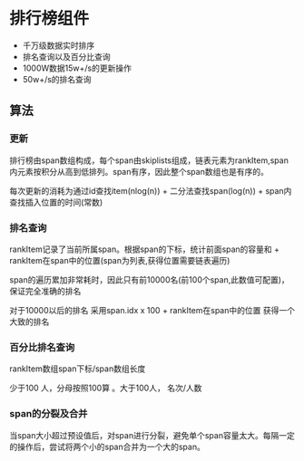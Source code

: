 # 排行榜组件

* 千万级数据实时排序
* 排名查询以及百分比查询
* 1000W数据15w+/s的更新操作
* 50w+/s的排名查询

## 算法

### 更新

排行榜由span数组构成，每个span由skiplists组成，链表元素为rankItem,span内元素按积分从高到低排列。span有序，因此整个span数组也是有序的。

每次更新的消耗为通过id查找item(nlog(n)) + 二分法查找span(log(n)) + span内查找插入位置的时间(常数)

### 排名查询

rankItem记录了当前所属span。根据span的下标，统计前面span的容量和 + rankItem在span中的位置(span为列表,获得位置需要链表遍历)

span的遍历累加非常耗时，因此只有前10000名(前100个span,此数值可配置)，保证完全准确的排名

对于10000以后的排名 采用span.idx x 100 + rankItem在span中的位置 获得一个大致的排名


### 百分比排名查询

rankItem数组span下标/span数组长度

少于100 人，分母按照100算 。大于100人， 名次/人数

### span的分裂及合并

当span大小超过预设值后，对span进行分裂，避免单个span容量太大。每隔一定的操作后，尝试将两个小的span合并为一个大的span。